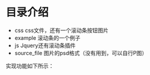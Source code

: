 # 目录介绍

- css css文件，还有一个滚动条按钮图片
- example 滚动条的一个例子
- js Jquery还有滚动条插件
- source_file 图片的psd格式（没有用到，可以自行P图）

实现功能如下所示：

